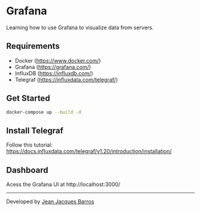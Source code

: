 # Grafana

Learning how to use Grafana to visualize data from servers.

## Requirements

- Docker (https://www.docker.com/)
- Grafana (https://grafana.com/)
- InfluxDB (https://influxdb.com/)
- Telegraf (https://influxdata.com/telegraf/)

## Get Started

``` bash
docker-compose up --build -d
```

## Install Telegraf

Follow this tutorial: https://docs.influxdata.com/telegraf/v1.20/introduction/installation/

## Dashboard

Acess the Grafana UI at http://localhost:3000/

---
Developed by [Jean Jacques Barros](https://github.com/jjeanjacques10/)
